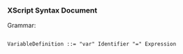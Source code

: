 ### XScript Syntax Document

Grammar:

```

VariableDefinition ::= "var" Identifier "=" Expression
```